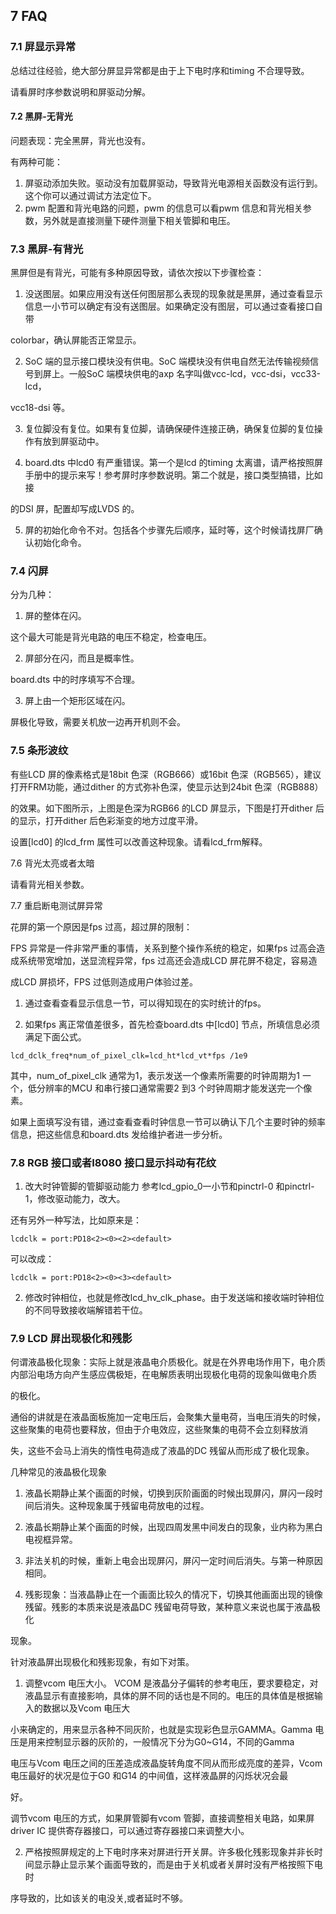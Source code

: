 ## 7 FAQ

### 7.1 屏显示异常

总结过往经验，绝大部分屏显异常都是由于上下电时序和timing 不合理导致。

请看屏时序参数说明和屏驱动分解。

#### 7.2 黑屏-无背光

问题表现：完全黑屏，背光也没有。

有两种可能：

1. 屏驱动添加失败。驱动没有加载屏驱动，导致背光电源相关函数没有运行到。这个你可以通过调试方法定位下。
2. pwm 配置和背光电路的问题，pwm 的信息可以看pwm 信息和背光相关参数，另外就是直接测量下硬件测量下相关管脚和电压。

### 7.3 黑屏-有背光

黑屏但是有背光，可能有多种原因导致，请依次按以下步骤检查：

1. 没送图层。如果应用没有送任何图层那么表现的现象就是黑屏，通过查看显示信息一小节可以确定有没有送图层。如果确定没有图层，可以通过查看接口自带

  colorbar，确认屏能否正常显示。

2. SoC 端的显示接口模块没有供电。SoC 端模块没有供电自然无法传输视频信号到屏上。一般SoC 端模块供电的axp 名字叫做vcc-lcd，vcc-dsi，vcc33-lcd，

  vcc18-dsi 等。

3. 复位脚没有复位。如果有复位脚，请确保硬件连接正确，确保复位脚的复位操作有放到屏驱动中。

4. board.dts 中lcd0 有严重错误。第一个是lcd 的timing 太离谱，请严格按照屏手册中的提示来写！参考屏时序参数说明。第二个就是，接口类型搞错，比如接

  的DSI 屏，配置却写成LVDS 的。

5. 屏的初始化命令不对。包括各个步骤先后顺序，延时等，这个时候请找屏厂确认初始化命令。

### 7.4 闪屏

分为几种：

1. 屏的整体在闪。

  这个最大可能是背光电路的电压不稳定，检查电压。

2. 屏部分在闪，而且是概率性。

  board.dts 中的时序填写不合理。

3. 屏上由一个矩形区域在闪。

  屏极化导致，需要关机放一边再开机则不会。

### 7.5 条形波纹

有些LCD 屏的像素格式是18bit 色深（RGB666）或16bit 色深（RGB565），建议打开FRM功能，通过dither 的方式弥补色深，使显示达到24bit 色深（RGB888）

的效果。如下图所示，上图是色深为RGB66 的LCD 屏显示，下图是打开dither 后的显示，打开dither 后色彩渐变的地方过度平滑。

设置[lcd0] 的lcd_frm 属性可以改善这种现象。请看lcd_frm解释。

7.6 背光太亮或者太暗

请看背光相关参数。

7.7 重启断电测试屏异常

花屏的第一个原因是fps 过高，超过屏的限制：

FPS 异常是一件非常严重的事情，关系到整个操作系统的稳定，如果fps 过高会造成系统带宽增加，送显流程异常，fps 过高还会造成LCD 屏花屏不稳定，容易造

成LCD 屏损坏，FPS 过低则造成用户体验过差。

1. 通过查看查看显示信息一节，可以得知现在的实时统计的fps。

2. 如果fps 离正常值差很多，首先检查board.dts 中[lcd0] 节点，所填信息必须满足下面公式。

```
lcd_dclk_freq*num_of_pixel_clk=lcd_ht*lcd_vt*fps /1e9
```

其中，num_of_pixel_clk 通常为1，表示发送一个像素所需要的时钟周期为1 一个，低分辨率的MCU 和串行接口通常需要2 到3 个时钟周期才能发送完一个像素。

如果上面填写没有错，通过查看查看时钟信息一节可以确认下几个主要时钟的频率信息，把这些信息和board.dts 发给维护者进一步分析。

### 7.8 RGB 接口或者I8080 接口显示抖动有花纹

1. 改大时钟管脚的管脚驱动能力
   参考lcd_gpio_0一小节和pinctrl-0 和pinctrl-1，修改驱动能力，改大。

  还有另外一种写法，比如原来是：

  ```
  lcdclk = port:PD18<2><0><2><default>
  ```

  可以改成：

  ```
  lcdclk = port:PD18<2><0><3><default>
  ```

2. 修改时钟相位，也就是修改lcd_hv_clk_phase。由于发送端和接收端时钟相位的不同导致接收端解错若干位。

### 7.9 LCD 屏出现极化和残影

何谓液晶极化现象：实际上就是液晶电介质极化。就是在外界电场作用下，电介质内部沿电场方向产生感应偶极矩，在电解质表明出现极化电荷的现象叫做电介质

的极化。

通俗的讲就是在液晶面板施加一定电压后，会聚集大量电荷，当电压消失的时候，这些聚集的电荷也要释放，但由于介电效应，这些聚集的电荷不会立刻释放消

失，这些不会马上消失的惰性电荷造成了液晶的DC 残留从而形成了极化现象。

几种常见的液晶极化现象

1. 液晶长期静止某个画面的时候，切换到灰阶画面的时候出现屏闪，屏闪一段时间后消失。这种现象属于残留电荷放电的过程。

2. 液晶长期静止某个画面的时候，出现四周发黑中间发白的现象，业内称为黑白电视框异常。

3. 非法关机的时候，重新上电会出现屏闪，屏闪一定时间后消失。与第一种原因相同。

4. 残影现象：当液晶静止在一个画面比较久的情况下，切换其他画面出现的镜像残留。残影的本质来说是液晶DC 残留电荷导致，某种意义来说也属于液晶极化

  现象。

针对液晶屏出现极化和残影现象，有如下对策。

1. 调整vcom 电压大小。
   VCOM 是液晶分子偏转的参考电压，要求要稳定，对液晶显示有直接影响，具体的屏不同的话也是不同的。电压的具体值是根据输入的数据以及Vcom 电压大

  小来确定的，用来显示各种不同灰阶，也就是实现彩色显示GAMMA。Gamma 电压是用来控制显示器的灰阶的，一般情况下分为G0~G14，不同的Gamma 

  电压与Vcom 电压之间的压差造成液晶旋转角度不同从而形成亮度的差异，Vcom 电压最好的状况是位于G0 和G14 的中间值，这样液晶屏的闪烁状况会最

  好。

  调节vcom 电压的方式，如果屏管脚有vcom 管脚，直接调整相关电路，如果屏driver IC 提供寄存器接口，可以通过寄存器接口来调整大小。

2. 严格按照屏规定的上下电时序来对屏进行开关屏。许多极化残影现象并非长时间显示静止显示某个画面导致的，而是由于关机或者关屏时没有严格按照下电时

  序导致的，比如该关的电没关,或者延时不够。